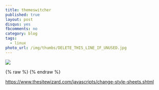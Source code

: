 ```yaml
---
title: themeswitcher
published: true
layout: post
disqus: yes
fbcomments: no
category: blog
tags: 
  - linux
photo_url: /img/thumbs/DELETE_THIS_LINE_IF_UNUSED.jpg
---
```


![](/img/PICTURE_EXAMPLE.jpg)

{% raw  %}
{% endraw  %}


https://www.thesitewizard.com/javascripts/change-style-sheets.shtml
